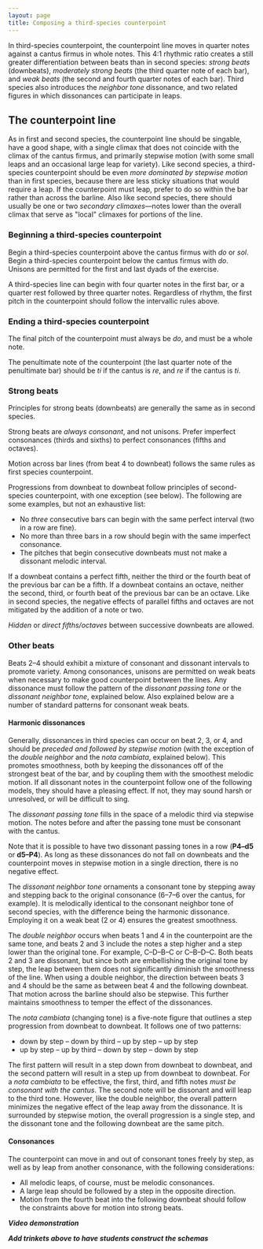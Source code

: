 ```yaml
---
layout: page
title: Composing a third-species counterpoint
---
```


In third-species counterpoint, the counterpoint line moves in quarter notes against a cantus firmus in whole notes. This 4:1 rhythmic ratio creates a still greater differentiation between beats than in second species: *strong beats* (downbeats), *moderately strong beats* (the third quarter note of each bar), and *weak beats* (the second and fourth quarter notes of each bar). Third species also introduces the *neighbor tone* dissonance, and two related figures in which dissonances can participate in leaps.

## The counterpoint line ##

As in first and second species, the counterpoint line should be singable, have a good shape, with a single climax that does not coincide with the climax of the cantus firmus, and primarily stepwise motion (with some small leaps and an occasional large leap for variety). Like second species, a third-species counterpoint should be even *more dominated by stepwise motion* than in first species, because there are less sticky situations that would require a leap. If the counterpoint must leap, prefer to do so within the bar rather than across the barline. Also like second species, there should usually be one or two *secondary climaxes*—notes lower than the overall climax that serve as "local" climaxes for portions of the line.

### Beginning a third-species counterpoint ###

Begin a third-species counterpoint above the cantus firmus with *do* or *sol*. Begin a third-species counterpoint below the cantus firmus with *do*. Unisons are permitted for the first and last dyads of the exercise.

A third-species line can begin with four quarter notes in the first bar, or a quarter rest followed by three quarter notes. Regardless of rhythm, the first pitch in the counterpoint should follow the intervallic rules above.

### Ending a third-species counterpoint ###

The final pitch of the counterpoint must always be *do*, and must be a whole note.

The penultimate note of the counterpoint (the last quarter note of the penultimate bar) should be *ti* if the cantus is *re*, and *re* if the cantus is *ti*.

### Strong beats ###

Principles for strong beats (downbeats) are generally the same as in second species.

Strong beats are *always  consonant*, and not unisons. Prefer imperfect consonances (thirds and sixths) to perfect consonances (fifths and octaves). 

Motion across bar lines (from beat 4 to downbeat) follows the same rules as first species counterpoint.

Progressions from downbeat to downbeat follow principles of second-species counterpoint, with one exception (see below). The following are some examples, but not an exhaustive list:

- No *three* consecutive bars can begin with the same perfect interval (two in a row are fine).  
- No more than three bars in a row should begin with the same imperfect consonance.  
- The pitches that begin consecutive downbeats must not make a dissonant melodic interval.  

If a downbeat contains a perfect fifth, neither the third or the fourth beat of the previous bar can be a fifth. If a downbeat contains an octave, neither the second, third, or fourth beat of the previous bar can be an octave. Like in second species, the negative effects of parallel fifths and octaves are not mitigated by the addition of a note or two. 

*Hidden* or *direct fifths/octaves* between successive downbeats are allowed.

### Other beats ###

Beats 2–4 should exhibit a mixture of consonant and dissonant intervals to promote variety. Among consonances, unisons are permitted on weak beats when necessary to make good counterpoint between the lines. Any dissonance must follow the pattern of the *dissonant passing tone* or the *dissonant neighbor tone*, explained below. Also explained below are a number of standard patterns for consonant weak beats.

#### Harmonic dissonances ####

Generally, dissonances in third species can occur on beat 2, 3, or 4, and should be *preceded and followed by stepwise motion* (with the exception of the *double neighbor* and the *nota cambiata*, explained below). This promotes smoothness, both by keeping the dissonances off of the strongest beat of the bar, and by coupling them with the smoothest melodic motion. If all dissonant notes in the counterpoint follow one of the following models, they should have a pleasing effect. If not, they may sound harsh or unresolved, or will be difficult to sing.

The *dissonant passing tone* fills in the space of a melodic third via stepwise motion. The notes before and after the passing tone must be consonant with the cantus.

Note that it is possible to have two dissonant passing tones in a row (**P4–d5** or **d5–P4**). As long as these dissonances do not fall on downbeats and the counterpoint moves in stepwise motion in a single direction, there is no negative effect.

The *dissonant neighbor tone* ornaments a consonant tone by stepping away and stepping back to the original consonance (6–7–6 over the cantus, for example). It is melodically identical to the consonant neighbor tone of second species, with the difference being the harmonic dissonance. Employing it on a weak beat (2 or 4) ensures the greatest smoothness.

The *double neighbor* occurs when beats 1 and 4 in the counterpoint are the same tone, and beats 2 and 3 include the notes a step higher and a step lower than the original tone. For example, C–D–B–C or C–B–D–C. Both beats 2 and 3 are dissonant, but since both are embellishing the original tone by step, the leap between them does not significantly diminish the smoothness of the line. When using a double neighbor, the direction between beats 3 and 4 should be the same as between beat 4 and the following downbeat. That motion across the barline should also be stepwise. This further maintains smoothness to temper the effect of the dissonances.

The *nota cambiata* (changing tone) is a five-note figure that outlines a step progression from downbeat to downbeat. It follows one of two patterns:

- down by step – down by third – up by step – up by step  
- up by step – up by third – down by step – down by step  

The first pattern will result in a step down from downbeat to downbeat, and the second pattern will result in a step up from downbeat to downbeat. For a *nota cambiata* to be effective, the first, third, and fifth notes *must be consonant with the cantus*. The second note will be dissonant and will leap to the third tone. However, like the double neighbor, the overall pattern minimizes the negative effect of the leap away from the dissonance. It is surrounded by stepwise motion, the overall progression is a single step, and the dissonant tone and the following downbeat are the same pitch.


####  Consonances ####

The counterpoint can move in and out of consonant tones freely by step, as well as by leap from another consonance, with the following considerations:

- All melodic leaps, of course, must be melodic consonances.  
- A large leap should be followed by a step in the opposite direction.  
- Motion from the fourth beat into the following downbeat should follow the constraints above for motion into strong beats.


***Video demonstration***

***Add trinkets above to have students construct the schemas***